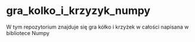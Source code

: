 # gra_kolko_i_krzyzyk_numpy

W tym repozytorium znajduje się gra kółko i krzyżek w całości napisana w bibliotece Numpy
